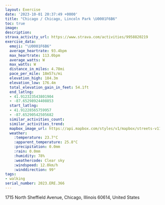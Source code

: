 ```yaml
---
layout: Exercise
date: '2023-10-01 20:37:49 +0000'
title: "Chicago / Chicago, Lincoln Park \U0001F6B6"
toc: true
image:
description:
strava_activity_url: https://www.strava.com/activities/9958820219
exercise_data:
  emoji: "\U0001F6B6"
  average_heartrate: 93.4bpm
  max_heartrate: 113.0bpm
  average_watts: W
  max_watts: W
  distance_in_miles: 4.78mi
  pace_per_mile: 18m57s/mi
  elevation_high: 184.3m
  elevation_low: 176.4m
  total_elevation_gain_in_feet: 54.1ft
  end_latlng:
  - 41.912323543801904
  - -87.65298924408853
  start_latlng:
  - 41.91228565759957
  - -87.65290542505682
  similar_activities_count:
  similar_activities_trend:
  mapbox_image_url: https://api.mapbox.com/styles/v1/mapbox/streets-v11/static/path-5+787af2-1.0(ugy~F%60l~uOIiOEg%40IMIYAIKc%5CE%5BKIOAw%40%3FQEIMCa%40CmB%3FwFA%7DEMeDSkDCyCGkLH%7DEEwCD_AJcACeACQI%5BSS%7D%40%40s%40%5Ee%40ZcA%40_%40JI%40EACGAe%40Bo%40Ag%40CISSIUMy%40%5BwAKGO%40s%40HKDSKk%40%3FGGCG%3FNCJSJTW%40WQ%7BASkAIOGCcB%60%40q%40H%7BAn%40%7BBl%40qAd%40_%40BOCYKYEi%40%3Fi%40JW%40oD~%40k%40Fy%40XI%3Fi%40%5Ck%40d%40q%40x%40g%40b%40%5BN%5DFqBl%40uFzBa%40DCc%40%3F_%40Jm%40CKGGIAOF%5BXGDSGc%40%40KJCn%40%3F%5EFHD%3FDEh%40q%40J_%40a%40%7DEG%7DAM_%40Kk%40Iq%40%40aAB%5BL_%40LM%5EOV%40JEH%3Fb%40Jn%40d%40t%40Xn%40Ht%40AbCWnJqB~Bk%40lAS%5CAp%40G%60Eq%40n%40OrB_%40%5EMn%40M~%40Wl%40WVEZQ%60Bm%40%60Ag%40nAu%40VQj%40Yp%40e%40f%40c%40RKFADFBPMKRz%40%40R%5CvAFb%40%3FDGCEFJ%5EHzAAjCHnBLp%40Xv%40RVNXJRBP%40h%40An%40%3FNFXAf%40StASl%40APRbABz%40IbBDbBGbEHfCH%7CSRhFFvRBZHJPBt%40ANBJJD%5CJhWB~%40R%7C%40Bf%40HtP),pin-s-s+e5b22e(-87.65137,41.91371),pin-s-f+89ae00(-87.65141000000007,41.913710000000016)/auto/800x800?access_token=pk.eyJ1Ijoiam9zaGJlY2ttYW4iLCJhIjoiY205eWR2aDd1MWZ6djJrbXc4a3M0bWZleiJ9.XiG9OWkNcZk2QzjJbxLB4A
  weather:
    :temperature: 23.7°C
    :apparent_temperature: 25.8°C
    :precipitation: 0.0mm
    :rain: 0.0mm
    :humidity: 78%
    :weathercode: Clear sky
    :windspeed: 12.0km/h
    :winddirection: 99°
tags:
- walking
serial_number: 2023.ERE.366
---
```

1715 North Sheffield Avenue, Chicago, Illinois 60614, United States
